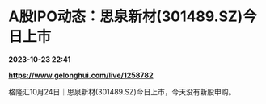 # A股IPO动态：思泉新材(301489.SZ)今日上市

**2023-10-23 22:41**

**https://www.gelonghui.com/live/1258782**

格隆汇10月24日｜思泉新材(301489.SZ)今日上市，今天没有新股申购。